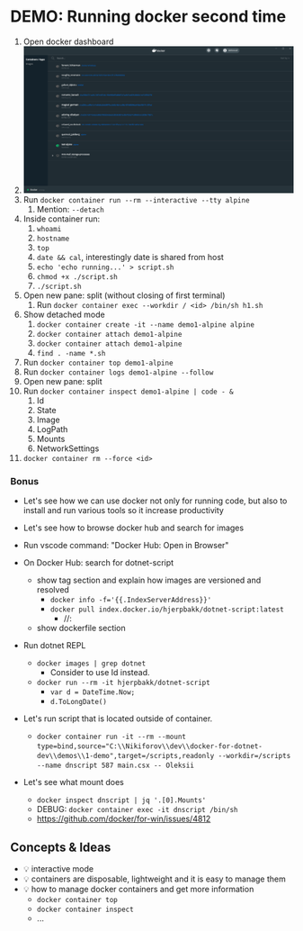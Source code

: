 # DEMO: Running docker second time

1. Open docker dashboard
2. ![docker-dashboard](../../docs/assets/docker-dashboard.png)
3. Run `docker container run --rm --interactive --tty alpine`
   1. Mention: `--detach`
4. Inside container run:
   1. `whoami` 
   2. `hostname`
   3. `top`
   4. `date && cal`, interestingly date is shared from host
   5. `echo 'echo running...' > script.sh`
   6. `chmod +x ./script.sh`
   7. `./script.sh`
5. Open new pane: split (without closing of first terminal)
   1. Run `docker container exec --workdir / <id> /bin/sh h1.sh`
6. Show detached mode
   1. `docker container create -it --name demo1-alpine alpine`
   2. `docker container attach demo1-alpine`
   3. `docker container attach demo1-alpine`
   4. `find . -name *.sh`
7. Run `docker container top demo1-alpine`
8. Run `docker container logs demo1-alpine --follow`
9. Open new pane: split
10. Run `docker container inspect demo1-alpine | code - &`
    1. Id
    2. State
    3. Image
    4. LogPath
    5. Mounts
    6. NetworkSettings
11. `docker container rm --force <id>`

### Bonus

* Let's see how we can use docker not only for running code, but also to install and run various tools so it increase productivity
* Let's see how to browse docker hub and search for images

* Run vscode command: "Docker Hub: Open in Browser"
* On Docker Hub: search for dotnet-script
  * show tag section and explain how images are versioned and resolved
    * `docker info -f='{{.IndexServerAddress}}'`
    * `docker pull index.docker.io/hjerpbakk/dotnet-script:latest`
      * <registryUrl>/<dockerId>/<imageName>:<tag>
  * show dockerfile section
* Run dotnet REPL
  * `docker images | grep dotnet`
    * Consider to use Id instead.
  * `docker run --rm -it hjerpbakk/dotnet-script`
    * `var d = DateTime.Now;`
    * `d.ToLongDate()`
* Let's run script that is located outside of container.
  * `docker container run -it --rm --mount type=bind,source="C:\\Nikiforov\\dev\\docker-for-dotnet-dev\\demos\\1-demo",target=/scripts,readonly --workdir=/scripts --name dnscript 587 main.csx -- Oleksii`
* Let's see what mount does
  * `docker inspect dnscript | jq '.[0].Mounts'`
  * DEBUG: `docker container exec -it dnscript /bin/sh`
  * <https://github.com/docker/for-win/issues/4812>

## Concepts & Ideas

* 💡 interactive mode
* 💡 containers are disposable, lightweight and it is easy to manage them
* 💡 how to manage docker containers and get more information
  * `docker container top`
  * `docker container inspect`
  * ...
